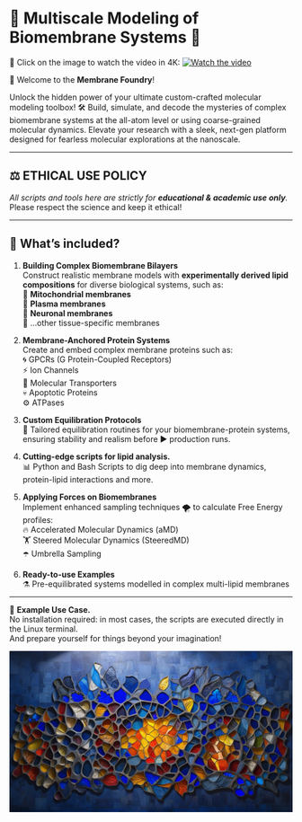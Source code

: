 # 🔷 Multiscale Modeling of Biomembrane Systems 🔷 

🎥 Click on the image to watch the video in 4K: 
[![Watch the video](https://img.youtube.com/vi/qgFmRrF_M9k/maxresdefault.jpg)](https://www.youtube.com/watch?v=qgFmRrF_M9k)

👑 Welcome to the **Membrane Foundry**!

Unlock the hidden power of your ultimate custom-crafted molecular modeling toolbox! 🛠️
Build, simulate, and decode the mysteries of complex biomembrane systems at the all-atom level or using coarse-grained molecular dynamics. Elevate your research with a sleek, next-gen platform designed for fearless molecular explorations at the nanoscale.


---

## ⚖️ ETHICAL USE POLICY

_All scripts and tools here are strictly for **educational & academic use only**._  
Please respect the science and keep it ethical!

---

## 🚀 What’s included?

1. **Building Complex Biomembrane Bilayers**  
   Construct realistic membrane models with **experimentally derived lipid compositions** for diverse biological systems, such as:  
     🔋 **Mitochondrial membranes**  
     🧫 **Plasma membranes**  
     🧠 **Neuronal membranes**  
     🧱 …other tissue-specific membranes

2. **Membrane-Anchored Protein Systems**  
   Create and embed complex membrane proteins such as:  
     🌀 GPCRs (G Protein-Coupled Receptors)  
     ⚡ Ion Channels  
     🚚 Molecular Transporters  
     💀 Apoptotic Proteins  
     ⚙️ ATPases 

3. **Custom Equilibration Protocols**  
   🔧 Tailored equilibration routines for your biomembrane-protein systems, ensuring stability and realism before ▶️ production runs.  

4. **Cutting-edge scripts for lipid analysis.**  
   📊 Python and Bash Scripts to dig deep into membrane dynamics, protein-lipid interactions and more.  

5. **Applying Forces on Biomembranes**  
   Implement enhanced sampling techniques 🌪️  to calculate Free Energy profiles:  
     🔥 Accelerated Molecular Dynamics (aMD)  
     🏋️ Steered Molecular Dynamics (SteeredMD)  
     ☂️ Umbrella Sampling  

6. **Ready-to-use Examples**  
   ⚗️ Pre-equilibrated systems modelled in complex multi-lipid membranes

---

💠 **Example Use Case.**   
No installation required: in most cases, the scripts are executed directly in the Linux terminal.  
And prepare yourself for things beyond your imagination!

![embranefoundry_logo1](https://github.com/TheVisualHub/VisualFactory/blob/515274370914e1648776946c67e5a60b42da65e4/assets/embranefoundry_logo2.jpg)


